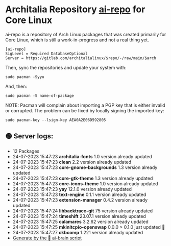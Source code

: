 # Architalia Repository [ai-repo](https://gitlab.com/architalialinux/ai-repo) for Core Linux

ai-repo is a repository of Arch Linux packages that was created primarily for Core Linux, which is still a work-in-progress and not a real thing yet.

```
[ai-repo]
SigLevel = Required DatabaseOptional
Server = https://gitlab.com/architalialinux/$repo/-/raw/main/$arch 
```

Then, sync the repositories and update your system with:

```
sudo pacman -Syyu
```

And, then:

```
sudo pacman -S name-of-package
```

NOTE: Pacman will complain about importing a PGP key that is either invalid or corrupted.  The problem can be fixed by locally signing the imported key:

```
sudo pacman-key --lsign-key AEA0A2E06D592805
```



## 🟢 Server logs:
- 12 Packages
- 24-07-2023 15:47:23 **architalia-fonts** 1.0 version already updated
- 24-07-2023 15:47:23 **clean** 2.2 version already updated
- 24-07-2023 15:47:23 **core-gnome-backgrounds** 1.3 version already updated
- 24-07-2023 15:47:23 **core-gtk-theme** 1.3 version already updated
- 24-07-2023 15:47:23 **core-icons-theme** 1.0 version already updated
- 24-07-2023 15:47:23 **yay** 12.1.0 version already updated
- 24-07-2023 15:47:23 **text-engine** 0.1.1 version already updated
- 24-07-2023 15:47:23 **extension-manager** 0.4.2 version already updated
- 24-07-2023 15:47:24 **libbacktrace-git** 75 version already updated
- 24-07-2023 15:47:24 **timeshift** 23.07.1 version already updated
- 24-07-2023 15:47:25 **calamares** 3.2.62 version already updated
- 24-07-2023 15:47:25 **mkinitcpio-openswap** 0.0.0 > 0.1.0 just updated 🔹
- 24-07-2023 15:47:27 **ckbcomp** 1.221 version already updated
 - [Generate by the 🤖 ai-brain script](https://gitlab.com/architalialinux/ai-repo/-/blob/main/ai-brain)
